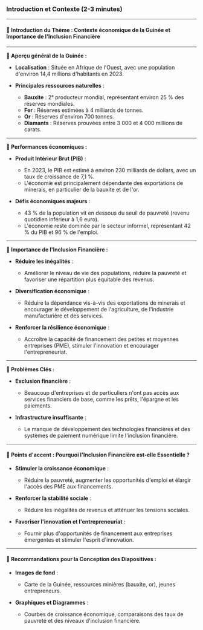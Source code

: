 ### **Introduction et Contexte (2-3 minutes)**

---

#### **🔹 Introduction du Thème : Contexte économique de la Guinée et Importance de l'Inclusion Financière**

---

**🔸 Aperçu général de la Guinée :**

* **Localisation** : Située en Afrique de l'Ouest, avec une population d'environ 14,4 millions d'habitants en 2023.
* **Principales ressources naturelles** :

  * **Bauxite** : 2ᵉ producteur mondial, représentant environ 25 % des réserves mondiales.
  * **Fer** : Réserves estimées à 4 milliards de tonnes.
  * **Or** : Réserves d'environ 700 tonnes.
  * **Diamants** : Réserves prouvées entre 3 000 et 4 000 millions de carats.

---

**🔸 Performances économiques :**

* **Produit Intérieur Brut (PIB)** :

  * En 2023, le PIB est estimé à environ 230 milliards de dollars, avec un taux de croissance de 7,1 %.
  * L'économie est principalement dépendante des exportations de minerais, en particulier de la bauxite et de l'or.

* **Défis économiques majeurs** :

  * 43 % de la population vit en dessous du seuil de pauvreté (revenu quotidien inférieur à 1,6 euro).
  * L'économie reste dominée par le secteur informel, représentant 42 % du PIB et 96 % de l'emploi.

---

**🔸 Importance de l'Inclusion Financière :**

* **Réduire les inégalités** :

  * Améliorer le niveau de vie des populations, réduire la pauvreté et favoriser une répartition plus équitable des revenus.

* **Diversification économique** :

  * Réduire la dépendance vis-à-vis des exportations de minerais et encourager le développement de l'agriculture, de l'industrie manufacturière et des services.

* **Renforcer la résilience économique** :

  * Accroître la capacité de financement des petites et moyennes entreprises (PME), stimuler l'innovation et encourager l'entrepreneuriat.

---

**🔸 Problèmes Clés :**

* **Exclusion financière** :

  * Beaucoup d'entreprises et de particuliers n'ont pas accès aux services financiers de base, comme les prêts, l'épargne et les paiements.

* **Infrastructure insuffisante** :

  * Le manque de développement des technologies financières et des systèmes de paiement numérique limite l'inclusion financière.

---

#### **🔹 Points d'accent : Pourquoi l'Inclusion Financière est-elle Essentielle ?**

* **Stimuler la croissance économique** :

  * Réduire la pauvreté, augmenter les opportunités d'emploi et élargir l'accès des PME aux financements.

* **Renforcer la stabilité sociale** :

  * Réduire les inégalités de revenus et atténuer les tensions sociales.

* **Favoriser l'innovation et l'entrepreneuriat** :

  * Fournir plus d'opportunités de financement aux entreprises émergentes et stimuler l'esprit d'innovation.

---

#### **🔹 Recommandations pour la Conception des Diapositives :**

* **Images de fond** :

  * Carte de la Guinée, ressources minières (bauxite, or), jeunes entrepreneurs.

* **Graphiques et Diagrammes** :

  * Courbes de croissance économique, comparaisons des taux de pauvreté et des niveaux d'inclusion financière.
